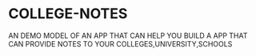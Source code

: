 # COLLEGE-NOTES
AN DEMO MODEL OF AN APP THAT CAN HELP YOU BUILD A APP THAT CAN PROVIDE NOTES TO YOUR COLLEGES,UNIVERSITY,SCHOOLS
